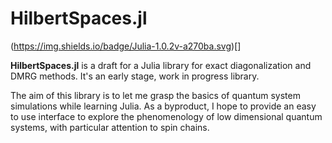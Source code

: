 # HilbertSpaces.jl

(https://img.shields.io/badge/Julia-1.0.2v-a270ba.svg)[]

**HilbertSpaces.jl** is a draft for a Julia library for exact diagonalization and DMRG methods.
It's an early stage, work in progress library.

The aim of this library is to let me grasp the basics of quantum system simulations while learning Julia.
As a byproduct, I hope to provide an easy to use interface to explore the phenomenology of low dimensional quantum systems, with particular attention to spin chains.
